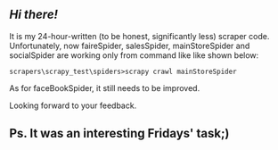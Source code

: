 ***Hi there!***
-----------------------------------

It is my 24-hour-written (to be honest, significantly less) scraper code. 
Unfortunately, now faireSpider, salesSpider, mainStoreSpider and socialSpider are working only from command like like shown below:

```
scrapers\scrapy_test\spiders>scrapy crawl mainStoreSpider

```

As for faceBookSpider, it still needs to be improved. 

Looking forward to your feedback. 

Ps. It was an interesting Fridays' task;)
---

